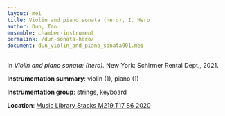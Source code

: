 ```yaml
---
layout: mei
title: Violin and piano sonata (hero), I. Hero
author: Dun, Tan
ensemble: chamber-instrument
permalink: /dun-sonata-hero/
document: dun_violin_and_piano_sonata001.mei
---
```


In *Violin and piano sonata: (hero).* New York: Schirmer Rental Dept., 2021.

**Instrumentation summary**: violin (1), piano (1)

**Instrumentation group**: strings, keyboard

**Location**: <a href="https://tufts.primo.exlibrisgroup.com/permalink/01TUN_INST/1kc9gia/alma991018616770203851" target="_blank">Music Library Stacks M219.T17 S6 2020</a>
